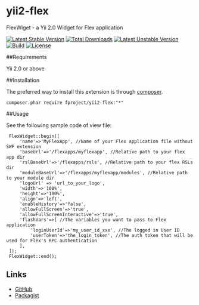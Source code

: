 yii2-flex
===========

FlexWiget - a Yii 2.0 Widget for Flex application

[![Latest Stable Version](https://poser.pugx.org/fproject/yii2-flex/v/stable)](https://packagist.org/packages/fproject/yii2-flex)
[![Total Downloads](https://poser.pugx.org/fproject/yii2-flex/downloads)](https://packagist.org/packages/fproject/yii2-flex)
[![Latest Unstable Version](https://poser.pugx.org/fproject/yii2-flex/v/unstable)](https://packagist.org/packages/fproject/yii2-flex)
[![Build](https://travis-ci.org/fproject/yii2-flex.svg?branch=master)](https://travis-ci.org/fproject/yii2-flex)
[![License](https://poser.pugx.org/fproject/yii2-flex/license)](https://packagist.org/packages/fproject/yii2-flex)

##Requirements

Yii 2.0 or above

##Installation

The preferred way to install this extension is through [composer](http://getcomposer.org/download/).

    composer.phar require fproject/yii2-flex:"*"

##Usage

See the following sample code of view file:


     FlexWidget::begin([
         'name'=>'MyFlexApp', //Name of your Flex application file without SWF extension
         'baseUrl'=>'/flexapps/myflexapp', //Relative path to your flex app dir
         'rslBaseUrl'=>'/flexapps/rsls', //Relative path to your flex RSLs dir
         'moduleBaseUrl'=>'/flexapps/myflexapp/modules', //Relative path to your module dir
         'logoUrl' => 'url_to_your_logo',
         'width'=>'100%',
         'height'=>'100%',
         'align'=>'left',
         'enableHistory'=>'false',
         'allowFullScreen'=>'true',
         'allowFullScreenInteractive'=>'true',
         'flashVars'=>[ //The variables you want to pass to Flex application
             'loginUserId'=>'my_user_id_xxx', //The logged in User ID
             'userToken'=>'the_login_token', //The auth token that will be used for Flex's RPC authentication
         ],
     ]);
     FlexWidget::end();


Links
-----

- [GitHub](https://github.com/fproject/yii2-flex)
- [Packagist](https://packagist.org/packages/fproject/yii2-flex)
